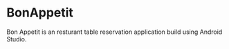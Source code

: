 # BonAppetit
Bon Appetit is an resturant table reservation application build using Android Studio.


